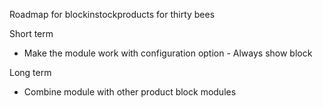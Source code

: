 Roadmap for blockinstockproducts for thirty bees

Short term

* Make the module work with configuration option - Always show block

Long term

* Combine module with other product block modules